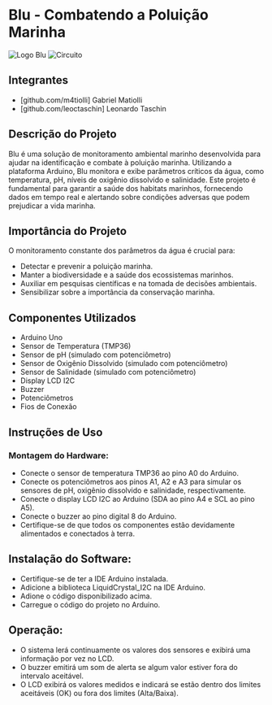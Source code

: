 # Blu - Combatendo a Poluição Marinha

![Logo Blu](https://i.ibb.co/cFmz538/logo-blu.png)
![Circuito](https://i.ibb.co/HPVbtNw/GS-Edge.png)

## Integrantes

- [github.com/m4tiolli] Gabriel Matiolli
- [github.com/leoctaschin] Leonardo Taschin

## Descrição do Projeto
Blu é uma solução de monitoramento ambiental marinho desenvolvida para ajudar na identificação e combate à poluição marinha. Utilizando a plataforma Arduino, Blu monitora e exibe parâmetros críticos da água, como temperatura, pH, níveis de oxigênio dissolvido e salinidade. Este projeto é fundamental para garantir a saúde dos habitats marinhos, fornecendo dados em tempo real e alertando sobre condições adversas que podem prejudicar a vida marinha.

## Importância do Projeto
O monitoramento constante dos parâmetros da água é crucial para:

- Detectar e prevenir a poluição marinha.
- Manter a biodiversidade e a saúde dos ecossistemas marinhos.
- Auxiliar em pesquisas científicas e na tomada de decisões ambientais.
- Sensibilizar sobre a importância da conservação marinha.

## Componentes Utilizados
- Arduino Uno
- Sensor de Temperatura (TMP36)
- Sensor de pH (simulado com potenciômetro)
- Sensor de Oxigênio Dissolvido (simulado com potenciômetro)
- Sensor de Salinidade (simulado com potenciômetro)
- Display LCD I2C
- Buzzer
- Potenciômetros
- Fios de Conexão

## Instruções de Uso

### Montagem do Hardware:

- Conecte o sensor de temperatura TMP36 ao pino A0 do Arduino.
- Conecte os potenciômetros aos pinos A1, A2 e A3 para simular os sensores de pH, oxigênio dissolvido e salinidade, respectivamente.
- Conecte o display LCD I2C ao Arduino (SDA ao pino A4 e SCL ao pino A5).
- Conecte o buzzer ao pino digital 8 do Arduino.
- Certifique-se de que todos os componentes estão devidamente alimentados e conectados à terra.

## Instalação do Software:

- Certifique-se de ter a IDE Arduino instalada.
- Adicione a biblioteca LiquidCrystal_I2C na IDE Arduino.
- Adione o código disponibilizado acima.
- Carregue o código do projeto no Arduino.

## Operação:

- O sistema lerá continuamente os valores dos sensores e exibirá uma informação por vez no LCD.
- O buzzer emitirá um som de alerta se algum valor estiver fora do intervalo aceitável.
- O LCD exibirá os valores medidos e indicará se estão dentro dos limites aceitáveis (OK) ou fora dos limites (Alta/Baixa).
